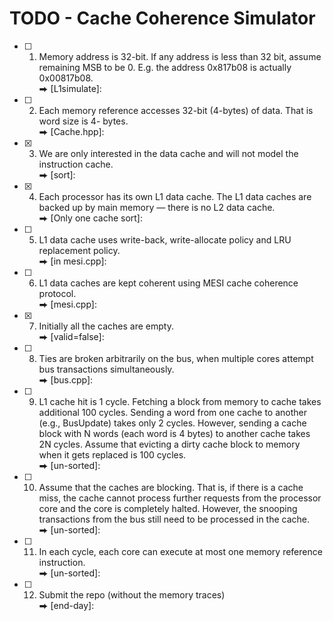 # TODO - Cache Coherence Simulator

- [ ] 1. Memory address is 32-bit. If any address is less than 32 bit, assume remaining MSB to be 0. E.g. the address 0x817b08 is actually 0x00817b08.  
      ⮕ [L1simulate]:

- [ ] 2. Each memory reference accesses 32-bit (4-bytes) of data. That is word size is 4- bytes.  
      ⮕ [Cache.hpp]:

- [X] 3. We are only interested in the data cache and will not model the instruction cache.  
      ⮕ [sort]:

- [X] 4. Each processor has its own L1 data cache. The L1 data caches are backed up by main memory — there is no L2 data cache.  
      ⮕ [Only one cache sort]:

- [ ] 5. L1 data cache uses write-back, write-allocate policy and LRU replacement policy.  
      ⮕ [in mesi.cpp]:

- [ ] 6. L1 data caches are kept coherent using MESI cache coherence protocol.  
      ⮕ [mesi.cpp]:

- [X] 7. Initially all the caches are empty.  
      ⮕ [valid=false]:

- [ ] 8. Ties are broken arbitrarily on the bus, when multiple cores attempt bus transactions simultaneously.  
      ⮕ [bus.cpp]:

- [ ] 9. L1 cache hit is 1 cycle. Fetching a block from memory to cache takes additional 100 cycles. Sending a word from one cache to another (e.g., BusUpdate) takes only 2 cycles. However, sending a cache block with N words (each word is 4 bytes) to another cache takes 2N cycles. Assume that evicting a dirty cache block to memory when it gets replaced is 100 cycles.  
      ⮕ [un-sorted]:

- [ ] 10. Assume that the caches are blocking. That is, if there is a cache miss, the cache cannot process further requests from the processor core and the core is completely halted. However, the snooping transactions from the bus still need to be processed in the cache.  
      ⮕ [un-sorted]:

- [ ] 11. In each cycle, each core can execute at most one memory reference instruction.  
      ⮕ [un-sorted]:

- [ ] 12. Submit the repo (without the memory traces)  
      ⮕ [end-day]:
